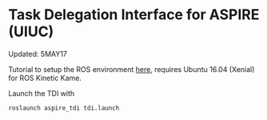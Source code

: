 # Task Delegation Interface for ASPIRE (UIUC)

Updated: 5MAY17

Tutorial to setup the ROS environment [here](http://wiki.ros.org/ROS/Tutorials/InstallingandConfiguringROSEnvironment), requires Ubuntu 16.04 (Xenial) for ROS Kinetic Kame.

Launch the TDI with
```
roslaunch aspire_tdi tdi.launch
```
